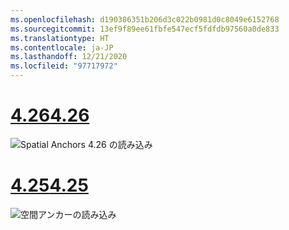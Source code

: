 ```yaml
---
ms.openlocfilehash: d190386351b206d3c022b0981d0c8049e6152768
ms.sourcegitcommit: 13ef9f89ee61fbfe547ecf5fdfdb97560a0de833
ms.translationtype: HT
ms.contentlocale: ja-JP
ms.lasthandoff: 12/21/2020
ms.locfileid: "97717972"
---
```

# <a name="426"></a>[<span data-ttu-id="89bf1-101">4.26</span><span class="sxs-lookup"><span data-stu-id="89bf1-101">4.26</span></span>](#tab/426)

![Spatial Anchors 4.26 の読み込み](../images/local-spatial-anchors-img-03.png)

# <a name="425"></a>[<span data-ttu-id="89bf1-103">4.25</span><span class="sxs-lookup"><span data-stu-id="89bf1-103">4.25</span></span>](#tab/425)

![空間アンカーの読み込み](../images/unreal-spatialanchors-load.PNG)

